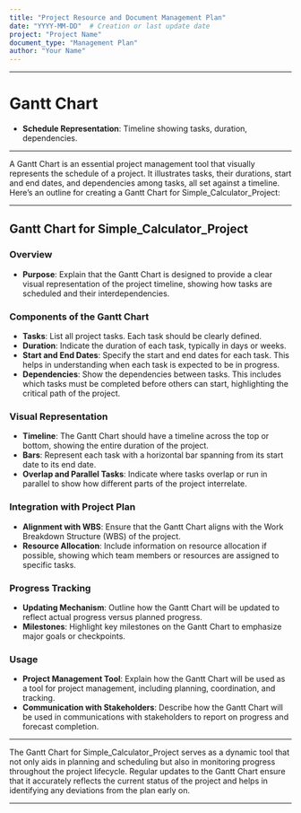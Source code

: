 ```yaml
---
title: "Project Resource and Document Management Plan"
date: "YYYY-MM-DD"  # Creation or last update date
project: "Project Name"
document_type: "Management Plan"
author: "Your Name"
---
```

---
# Gantt Chart

- **Schedule Representation**: Timeline showing tasks, duration, dependencies.

---
A Gantt Chart is an essential project management tool that visually represents the schedule of a project. It illustrates tasks, their durations, start and end dates, and dependencies among tasks, all set against a timeline. Here’s an outline for creating a Gantt Chart for Simple_Calculator_Project:

---

## Gantt Chart for Simple_Calculator_Project

### Overview
- **Purpose**: Explain that the Gantt Chart is designed to provide a clear visual representation of the project timeline, showing how tasks are scheduled and their interdependencies.

### Components of the Gantt Chart
- **Tasks**: List all project tasks. Each task should be clearly defined.
- **Duration**: Indicate the duration of each task, typically in days or weeks.
- **Start and End Dates**: Specify the start and end dates for each task. This helps in understanding when each task is expected to be in progress.
- **Dependencies**: Show the dependencies between tasks. This includes which tasks must be completed before others can start, highlighting the critical path of the project.

### Visual Representation
- **Timeline**: The Gantt Chart should have a timeline across the top or bottom, showing the entire duration of the project.
- **Bars**: Represent each task with a horizontal bar spanning from its start date to its end date.
- **Overlap and Parallel Tasks**: Indicate where tasks overlap or run in parallel to show how different parts of the project interrelate.

### Integration with Project Plan
- **Alignment with WBS**: Ensure that the Gantt Chart aligns with the Work Breakdown Structure (WBS) of the project.
- **Resource Allocation**: Include information on resource allocation if possible, showing which team members or resources are assigned to specific tasks.

### Progress Tracking
- **Updating Mechanism**: Outline how the Gantt Chart will be updated to reflect actual progress versus planned progress.
- **Milestones**: Highlight key milestones on the Gantt Chart to emphasize major goals or checkpoints.

### Usage
- **Project Management Tool**: Explain how the Gantt Chart will be used as a tool for project management, including planning, coordination, and tracking.
- **Communication with Stakeholders**: Describe how the Gantt Chart will be used in communications with stakeholders to report on progress and forecast completion.

---

The Gantt Chart for Simple_Calculator_Project serves as a dynamic tool that not only aids in planning and scheduling but also in monitoring progress throughout the project lifecycle. Regular updates to the Gantt Chart ensure that it accurately reflects the current status of the project and helps in identifying any deviations from the plan early on.

---

